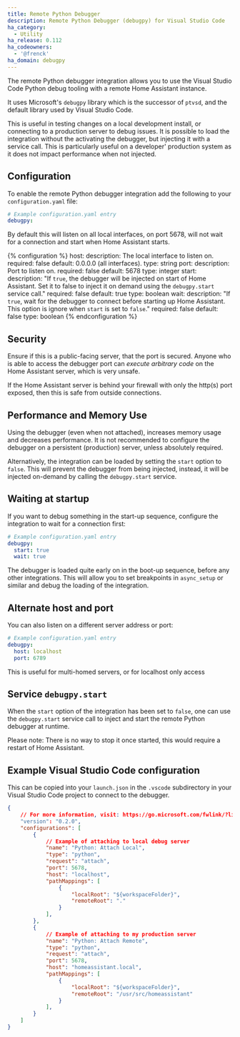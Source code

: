 ```yaml
---
title: Remote Python Debugger
description: Remote Python Debugger (debugpy) for Visual Studio Code 
ha_category:
  - Utility
ha_release: 0.112
ha_codeowners:
  - '@frenck'
ha_domain: debugpy
---
```


The remote Python debugger integration allows you to use the Visual Studio Code
Python debug tooling with a remote Home Assistant instance.

It uses Microsoft's `debugpy` library which is the successor of `ptvsd`, and
the default library used by Visual Studio Code.

This is useful in testing changes on a local development install, or connecting
to a production server to debug issues. It is possible to load the integration
without the activating the debugger, but injecting it with a service call. This
is particularly useful on a developer' production system as it does not impact
performance when not injected.

## Configuration

To enable the remote Python debugger integration add the following to
your `configuration.yaml` file:

```yaml
# Example configuration.yaml entry
debugpy:
```

By default this will listen on all local interfaces, on port 5678,
will not wait for a connection and start when Home Assistant starts.

{% configuration %}
host:
  description: The local interface to listen on.
  required: false
  default: 0.0.0.0 (all interfaces).
  type: string
port:
  description: Port to listen on.
  required: false
  default: 5678
  type: integer
start:
  description: "If `true`, the debugger will be injected on start of Home Assistant. Set it to false to inject it on demand using the `debugpy.start` service call."
  required: false
  default: true
  type: boolean
wait:
  description: "If `true`, wait for the debugger to connect before starting up Home Assistant. This option is ignore when `start` is set to `false`."
  required: false
  default: false
  type: boolean
{% endconfiguration %}

## Security

Ensure if this is a public-facing server, that the port is secured. Anyone who
is able to access the debugger port can *execute arbitrary code* on the
Home Assistant server, which is very unsafe.

If the Home Assistant server is behind your firewall with only the http(s) port
exposed, then this is safe from outside connections.

## Performance and Memory Use

Using the debugger (even when not attached), increases memory usage and
decreases performance. It is not recommended to configure the debugger on a
persistent (production) server, unless absolutely required.

Alternatively, the integration can be loaded by setting the `start` option
to `false`. This will prevent the debugger from being injected, instead,
it will be injected on-demand by calling the `debugpy.start` service.

## Waiting at startup

If you want to debug something in the start-up sequence, configure the
integration to wait for a connection first:

```yaml
# Example configuration.yaml entry
debugpy:
  start: true
  wait: true
```

The debugger is loaded quite early on in the boot-up sequence, before any other
integrations. This will allow you to set breakpoints in `async_setup` or similar
and debug the loading of the integration.

## Alternate host and port

You can also listen on a different server address or port:

```yaml
# Example configuration.yaml entry
debugpy:
  host: localhost
  port: 6789
```

This is useful for multi-homed servers, or for localhost only access

## Service `debugpy.start`

When the `start` option of the integration has been set to `false`, one can
use the `debugpy.start` service call to inject and start the remote Python
debugger at runtime.

Please note: There is no way to stop it once started, this would require
a restart of Home Assistant.

## Example Visual Studio Code configuration

This can be copied into your `launch.json` in the `.vscode` subdirectory in
your Visual Studio Code project to connect to the debugger.

```json
{
    // For more information, visit: https://go.microsoft.com/fwlink/?linkid=830387
    "version": "0.2.0",
    "configurations": [
        {
            // Example of attaching to local debug server
            "name": "Python: Attach Local",
            "type": "python",
            "request": "attach",
            "port": 5678,
            "host": "localhost",
            "pathMappings": [
                {
                    "localRoot": "${workspaceFolder}",
                    "remoteRoot": "."
                }
            ],
        },
        {
            // Example of attaching to my production server
            "name": "Python: Attach Remote",
            "type": "python",
            "request": "attach",
            "port": 5678,
            "host": "homeassistant.local",
            "pathMappings": [
                {
                    "localRoot": "${workspaceFolder}",
                    "remoteRoot": "/usr/src/homeassistant"
                }
            ],
        }
    ]
}
```
